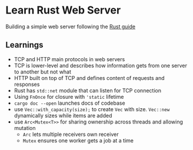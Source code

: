 # Learn Rust Web Server

Building a simple web server following the [Rust guide](https://doc.rust-lang.org/book/ch20-00-final-project-a-web-server.html)

## Learnings

- TCP and HTTP main protocols in web servers
- TCP is lower-level and describes how information gets from one server to another but not what
- HTTP built on top of TCP and defines content of requests and responses
- Rust has `std::net` module that can listen for TCP connection
- Using `FnOnce` for closure with `'static` lifetime
- `cargo doc --open` launches docs of codebase
- use `Vec::with_capacity(size);` to create `Vec` with size. `Vec::new` dynamically sizes while items are added
- use `Arc<Mutex<T>>` for sharing ownership across threads and allowing mutation
  - `Arc` lets multiple receivers own receiver
  - `Mutex` ensures one worker gets a job at a time
